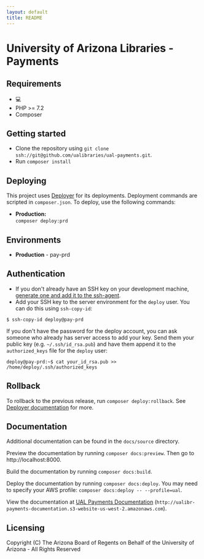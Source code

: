 ```yaml
---
layout: default
title: README
---
```

University of Arizona Libraries - Payments
========================

## Requirements

* 💻
* PHP >= 7.2
* Composer

## Getting started

* Clone the repository using `git clone ssh://git@github.com/ualibraries/ual-payments.git`.
* Run `composer install`

## Deploying

This project uses [Deployer](https://deployer.org/) for its deployments. Deployment commands are scripted in `composer.json`. To deploy, use the following commands:

* **Production:**  
`composer deploy:prd`

## Environments

* **Production** - pay-prd

## Authentication
* If you don't already have an SSH key on your development machine, [generate one and add it to the ssh-agent](https://help.github.com/articles/generating-a-new-ssh-key-and-adding-it-to-the-ssh-agent/#generating-a-new-ssh-key).
* Add your SSH key to the server environment for the `deploy` user.  You can do this using `ssh-copy-id`:
```
$ ssh-copy-id deploy@pay-prd
```
If you don't have the password for the deploy account, you can ask someone who already has server access to add your key.  Send them your public key (e.g. `~/.ssh/id_rsa.pub`) and have them append it to the `authorized_keys` file for the `deploy` user:

```
deploy@pay-prd:~$ cat your_id_rsa.pub >> /home/deploy/.ssh/authorized_keys
```

## Rollback

To rollback to the previous release, run `composer deploy:rollback`. See [Deployer documentation](https://deployer.org/docs) for more.

## Documentation

Additional documentation can be found in the `docs/source` directory.

Preview the documentation by running `composer docs:preview`. Then go to http://localhost:8000.

Build the documentation by running `composer docs:build`.

Deploy the documentation by running `composer docs:deploy`. You may need to specify your AWS profile: `composer docs:deploy -- --profile=ual`.

View the documentation at [UAL Payments Documentation](http://ualibr-payments-documentation.s3-website-us-west-2.amazonaws.com) (`http://ualibr-payments-documentation.s3-website-us-west-2.amazonaws.com`).

## Licensing

Copyright (C) The Arizona Board of Regents on Behalf of the University of Arizona - All Rights Reserved
